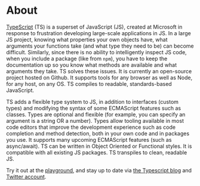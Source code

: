 # About

[TypeScript](https://www.typescriptlang.org/) (TS) is a superset of JavaScript (JS), created at Microsoft
in response to frustration developing large-scale applications in JS. In a large JS project, knowing
what properties your own objects have, what arguments your functions take (and what type they need to be)
can become difficult. Similarly, since there is no ability to intelligently inspect JS code, when you include
a package (like from `npm`), you have to keep the documentation up so you know what methods are available and
what arguments they take. TS solves these issues. It is currently an open-source project hosted on Github.
It supports tools for any browser as well as Node, for any host, on any OS. TS compiles to readable,
standards-based JavaScript.

TS adds a flexible type system to JS, in addition to interfaces (custom types) and modifying the syntax of
some ECMAScript features such as classes. Types are optional and flexible (for example, you can specify an
argument is a string OR a number). Types allow tooling available in most code editors that improve the
development experience such as code completion and method detection, both in your own code and in packages
you use. It supports many upcoming ECMAScript features (such as async/await). TS can be written in Object Oriented or Functional
styles. It is compatible with all existing JS packages. TS transpiles to clean, readable JS.

Try it out at the [playground](https://www.typescriptlang.org/play), and stay up to date via [the Typescript blog](https://devblogs.microsoft.com/typescript/) and [Twitter account](https://twitter.com/typescript).
